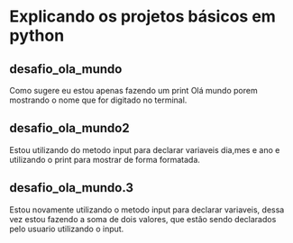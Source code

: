 <h1> Explicando os projetos <strong>básicos</strong> em python</h1>

<h2> desafio_ola_mundo</h2>
Como sugere eu estou apenas fazendo um print Olá mundo porem mostrando o nome que for digitado no terminal.

<h2>  desafio_ola_mundo2</h2>
Estou utilizando do metodo input para declarar variaveis dia,mes e ano e utilizando o print para mostrar de forma formatada.

<h2> desafio_ola_mundo.3</h2>
Estou novamente utilizando o metodo input para declarar variaveis, dessa vez estou fazendo a soma de dois valores, que estão sendo declarados pelo usuario utilizando o input.
